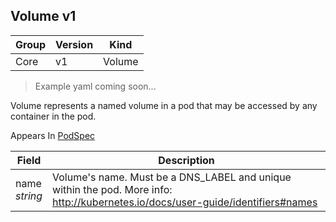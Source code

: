 ## Volume v1

Group        | Version     | Kind
------------ | ---------- | -----------
Core | v1 | Volume

> Example yaml coming soon...



Volume represents a named volume in a pod that may be accessed by any container in the pod.

<aside class="notice">
Appears In  <a href="#podspec-v1">PodSpec</a> </aside>

Field        | Description
------------ | -----------
name <br /> *string* | Volume's name. Must be a DNS_LABEL and unique within the pod. More info: http://kubernetes.io/docs/user-guide/identifiers#names

